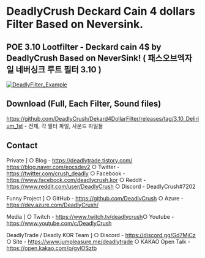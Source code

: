 # DeadlyCrush Deckard Cain 4 dollars Filter Based on Neversink.
## POE 3.10 Lootfilter - Deckard cain 4$ by DeadlyCrush Based on NeverSink! ( 패스오브엑자일 네버싱크 루트 필터 3.10 )
[![DeadlyFilter_Example](https://postfiles.pstatic.net/MjAyMDA0MDhfMjkz/MDAxNTg2MzI1MDE2NjIy.ZQaMP7dRKbTMBcrr7IGTyg1VnkDrLRoATqHBA0S1aI8g.K9kehAa06biZLyCtTAGrUe6kAn3zYMSzIoH-BKs1Ipcg.JPEG.eocsdev2/Deadly_2020_0408_006.jpg?type=w773)](https://youtu.be/xuvF_PzsMwk)

## Download (Full, Each Filter, Sound files)
https://github.com/DeadlyCrush/Dekard4DollarFilter/releases/tag/3.10_Delirium_1st - 전체, 각 필터 파일, 사운드 파일들

## Contact

Private ]
​○ Blog - https://deadlytrade.tistory.com/ https://blog.naver.com/eocsdev2 
○ Twitter - https://twitter.com/crush_deadly
○ Facebook - https://www.facebook.com/deadlycrush.kor
○ Reddit - https://www.reddit.com/user/DeadlyCrush
○ Discord - DeadlyCrush#7202

Funny Project ]
​○ GitHub - https://github.com/DeadlyCrush
○ Azure - https://dev.azure.com/DeadlyCrush/

Media ]
​○ Twitch - https://www.twitch.tv/deadlycrush
​○ Youtube - https://www.youtube.com/c/DeadlyCrush

DeadlyTrade / Deadly KOR Team ]
○ Discord - https://discord.gg/Gd7MjCz
○ Site - https://www.jumpleasure.me/deadlytrade
○ KAKAO Open Talk - https://open.kakao.com/o/gylOSztb
